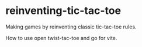 # reinventing-tic-tac-toe
Making games by reinventing classic tic-tac-toe rules.

How to use
open twist-tac-toe and go for vite. 